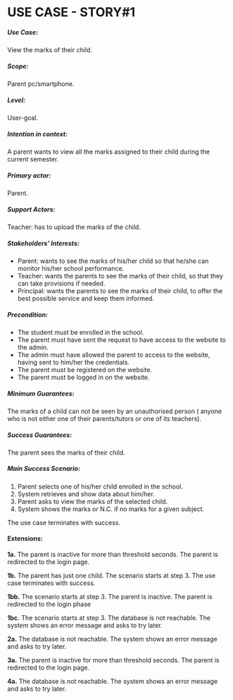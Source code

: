# USE CASE - STORY#1

##### Use Case: 
View the marks of their child.

##### Scope: 
Parent pc/smartphone.

##### Level: 
User-goal.

##### Intention in context: 
A parent wants to view all the marks assigned to their child during the current semester.

##### Primary actor: 
Parent.

##### Support Actors: 
Teacher: has to upload the marks of the child.

##### Stakeholders' Interests:
- Parent: wants to see the marks of his/her child so that he/she can monitor his/her school performance.
- Teacher: wants the parents to see the marks of their child, so that they can take provisions if needed.
- Principal: wants the parents to see the marks of their child, to offer the best possible service and keep them informed.

##### Precondition:
- The student must be enrolled in the school.
- The parent must have sent the request to have access to the website to the admin.
- The admin must have allowed the parent to access to the website, having sent to him/her the credentials.
- The parent must be registered on the website.
- The parent must be logged in on the website.


##### Minimum Guarantees: 
The marks of a child can not be seen by an unauthorised person ( anyone who is not either one of their parents/tutors or one of its teachers).

##### Success Guarantees: 
The parent sees the marks of their child.

##### Main Success Scenario:
1. Parent selects one of his/her child enrolled in the school.
2. System retrieves and show data about him/her.
3. Parent asks to view the marks of the selected child.
4. System shows the marks or N.C. if no marks for a given subject.

The use case terminates with success.

#### Extensions:

**1a.** The parent is inactive for more than threshold seconds.
The parent is redirected to the login page.

**1b.** The parent has just one child.
    The scenario starts at step 3.
    The use case terminates with success.

**1bb.** The scenario starts at step 3.
The parent is inactive.
The parent is redirected to the login phase

**1bc.** The scenario starts at step 3.
The database is not reachable.
The system shows an error message and asks to try later.

**2a.** The database is not reachable.
    The system shows an error message and asks to try later.

**3a.** The parent is inactive for more than threshold seconds.
    The parent is redirected to the login page.

**4a.** The database is not reachable.
    The system shows an error message and asks to try later.




